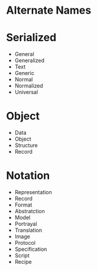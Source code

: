 Alternate Names
====================================================================================================

# Serialized
  - General
  - Generalized
  - Text
  - Generic
  - Normal
  - Normalized
  - Universal

# Object
  - Data
  - Object
  - Structure
  - Record

# Notation
  - Representation
  - Record
  - Format
  - Abstratction
  - Model
  - Portrayal
  - Translation
  - Image
  - Protocol
  - Specification
  - Script
  - Recipe
